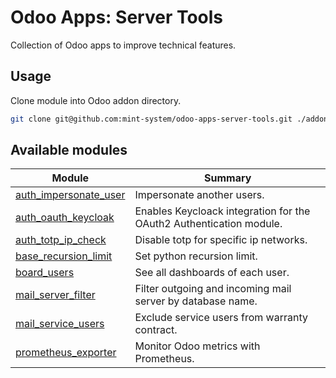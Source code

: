 # Odoo Apps: Server Tools

Collection of Odoo apps to improve technical features.

## Usage

Clone module into Odoo addon directory.

```bash
git clone git@github.com:mint-system/odoo-apps-server-tools.git ./addons/server_tools
```

## Available modules

| Module | Summary |
| --- | --- |
| [auth_impersonate_user](auth_impersonate_user) |         Impersonate another users. |
| [auth_oauth_keycloak](auth_oauth_keycloak) |         Enables Keycloack integration for the OAuth2 Authentication module. |
| [auth_totp_ip_check](auth_totp_ip_check) |         Disable totp for specific ip networks. |
| [base_recursion_limit](base_recursion_limit) |         Set python recursion limit. |
| [board_users](board_users) |         See all dashboards of each user. |
| [mail_server_filter](mail_server_filter) |         Filter outgoing and incoming mail server by database name. |
| [mail_service_users](mail_service_users) |         Exclude service users from warranty contract. |
| [prometheus_exporter](prometheus_exporter) |         Monitor Odoo metrics with Prometheus. |
